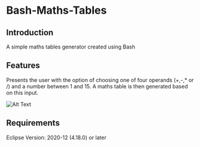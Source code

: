 # Bash-Maths-Tables

Introduction
------------

A simple maths tables generator created using Bash

Features
--------

Presents the user with the option of choosing one of four operands (+,-,* or /) and a number between 1 and 15. A maths table is then generated based on this input.

![Alt Text](https://media.giphy.com/media/ITITdINSfrET3u8g5m/giphy.gif)


Requirements
-----------

Eclipse Version: 2020-12 (4.18.0) or later
